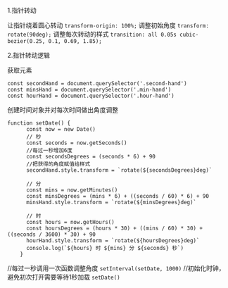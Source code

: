 1.指针转动

让指针绕着圆心转动
`transform-origin: 100%;`
调整初始角度
`transform: rotate(90deg);`
调整每次转动的样式
`transition: all 0.05s cubic-bezier(0.25, 0.1, 0.69, 1.85);`

2.指针转动逻辑

获取元素
```
const secondHand = document.querySelector('.second-hand')
const minsHand = document.querySelector('.min-hand')
const hourHand = document.querySelector('.hour-hand')
```
创建时间对象并对每次时间做出角度调整
```
function setDate() {
      const now = new Date()
      // 秒
      const seconds = now.getSeconds()
      //每过一秒增加6度
      const secondsDegrees = (seconds * 6) + 90
      //把获得的角度赋值给样式
      secondHand.style.transform = `rotate(${secondsDegrees}deg)`

      // 分
      const mins = now.getMinutes()
      const minsDegrees = (mins * 6) + ((seconds / 60) * 6) + 90
      minsHand.style.transform = `rotate(${minsDegrees}deg)`

      // 时
      const hours = now.getHours()
      const hoursDegrees = (hours * 30) + ((mins / 60) * 30) + ((seconds / 3600) * 30) + 90
      hourHand.style.transform = `rotate(${hoursDegrees}deg)`
      console.log(`${hours} 时 ${mins} 分 ${seconds} 秒`)
    }
```
//每过一秒调用一次函数调整角度
`setInterval(setDate, 1000)`
//初始化时钟，避免初次打开需要等待1秒加载
`setDate()`